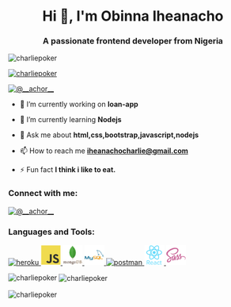 <h1 align="center">Hi 👋, I'm Obinna Iheanacho</h1>
<h3 align="center">A passionate frontend developer from Nigeria</h3>

<p align="left"> <img src="https://komarev.com/ghpvc/?username=charliepoker&label=Profile%20views&color=0e75b6&style=flat" alt="charliepoker" /> </p>

<p align="left"> <a href="https://github.com/ryo-ma/github-profile-trophy"><img src="https://github-profile-trophy.vercel.app/?username=charliepoker" alt="charliepoker" /></a> </p>

<p align="left"> <a href="https://twitter.com/@__achor__" target="blank"><img src="https://img.shields.io/twitter/follow/@__achor__?logo=twitter&style=for-the-badge" alt="@__achor__" /></a> </p>

- 🔭 I’m currently working on **loan-app**

- 🌱 I’m currently learning **Nodejs**

- 💬 Ask me about **html,css,bootstrap,javascript,nodejs**

- 📫 How to reach me **iheanachocharlie@gmail.com**

- ⚡ Fun fact **I think i like to eat.**

<h3 align="left">Connect with me:</h3>
<p align="left">
<a href="https://twitter.com/@__achor__" target="blank"><img align="center" src="https://raw.githubusercontent.com/rahuldkjain/github-profile-readme-generator/master/src/images/icons/Social/twitter.svg" alt="@__achor__" height="30" width="40" /></a>
</p>

<h3 align="left">Languages and Tools:</h3>
<p align="left"> <a href="https://heroku.com" target="_blank"> <img src="https://www.vectorlogo.zone/logos/heroku/heroku-icon.svg" alt="heroku" width="40" height="40"/> </a> <a href="https://developer.mozilla.org/en-US/docs/Web/JavaScript" target="_blank"> <img src="https://raw.githubusercontent.com/devicons/devicon/master/icons/javascript/javascript-original.svg" alt="javascript" width="40" height="40"/> </a> <a href="https://www.mongodb.com/" target="_blank"> <img src="https://raw.githubusercontent.com/devicons/devicon/master/icons/mongodb/mongodb-original-wordmark.svg" alt="mongodb" width="40" height="40"/> </a> <a href="https://www.mysql.com/" target="_blank"> <img src="https://raw.githubusercontent.com/devicons/devicon/master/icons/mysql/mysql-original-wordmark.svg" alt="mysql" width="40" height="40"/> </a> <a href="https://postman.com" target="_blank"> <img src="https://www.vectorlogo.zone/logos/getpostman/getpostman-icon.svg" alt="postman" width="40" height="40"/> </a> <a href="https://reactjs.org/" target="_blank"> <img src="https://raw.githubusercontent.com/devicons/devicon/master/icons/react/react-original-wordmark.svg" alt="react" width="40" height="40"/> </a> <a href="https://sass-lang.com" target="_blank"> <img src="https://raw.githubusercontent.com/devicons/devicon/master/icons/sass/sass-original.svg" alt="sass" width="40" height="40"/> </a> </p>

<p><img align="left" src="https://github-readme-stats.vercel.app/api/top-langs?username=charliepoker&show_icons=true&locale=en&layout=compact" alt="charliepoker" /></p>

<p>&nbsp;<img align="center" src="https://github-readme-stats.vercel.app/api?username=charliepoker&show_icons=true&locale=en" alt="charliepoker" /></p>

<p><img align="center" src="https://github-readme-streak-stats.herokuapp.com/?user=charliepoker&" alt="charliepoker" /></p>
